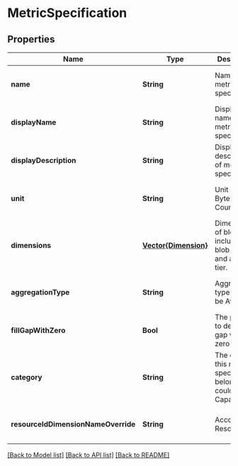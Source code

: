 # MetricSpecification


## Properties
Name | Type | Description | Notes
------------ | ------------- | ------------- | -------------
**name** | **String** | Name of metric specification. | [optional] [default to nothing]
**displayName** | **String** | Display name of metric specification. | [optional] [default to nothing]
**displayDescription** | **String** | Display description of metric specification. | [optional] [default to nothing]
**unit** | **String** | Unit could be Bytes or Count. | [optional] [default to nothing]
**dimensions** | [**Vector{Dimension}**](Dimension.md) | Dimensions of blobs, including blob type and access tier. | [optional] [default to nothing]
**aggregationType** | **String** | Aggregation type could be Average. | [optional] [default to nothing]
**fillGapWithZero** | **Bool** | The property to decide fill gap with zero or not. | [optional] [default to nothing]
**category** | **String** | The category this metric specification belong to, could be Capacity. | [optional] [default to nothing]
**resourceIdDimensionNameOverride** | **String** | Account Resource Id. | [optional] [default to nothing]


[[Back to Model list]](../README.md#models) [[Back to API list]](../README.md#api-endpoints) [[Back to README]](../README.md)



